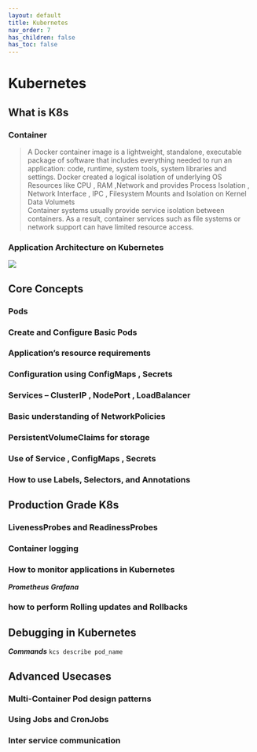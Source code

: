 ```yaml
---
layout: default
title: Kubernetes
nav_order: 7
has_children: false
has_toc: false
---
```

# Kubernetes
## What is K8s
### Container
>A Docker container image is a lightweight, standalone, executable package of software that includes everything needed to run an application: code, runtime, system tools, system libraries and settings.
>Docker created a logical isolation of underlying OS Resources like CPU , RAM ,Network and provides Process Isolation , Network Interface , IPC , Filesystem Mounts and Isolation on Kernel   Data Volumets  
>Container systems usually provide service isolation between containers. As a result, container services such as file systems or network support can have limited resource access.
### Application Architecture on Kubernetes
<img src="assets/k8s/compare-traditional-arch"></img>
## Core Concepts 
### Pods 
### Create and Configure Basic Pods
### Application’s resource requirements 	
### Configuration using ConfigMaps , Secrets
### Services – ClusterIP , NodePort , LoadBalancer
### Basic understanding of NetworkPolicies
### PersistentVolumeClaims for storage
### Use of Service , ConfigMaps , Secrets
### How to use Labels, Selectors, and Annotations

## Production Grade K8s
### LivenessProbes and ReadinessProbes
### Container logging
### How to monitor applications in Kubernetes
***Prometheus***
***Grafana***
### how to perform Rolling updates and Rollbacks


## Debugging in Kubernetes
***Commands***
`kcs describe pod_name`

## Advanced Usecases
### Multi-Container Pod design patterns 
### Using Jobs and CronJobs
### Inter service communication